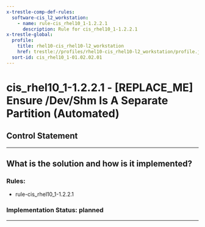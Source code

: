 ```yaml
---
x-trestle-comp-def-rules:
  software-cis_l2_workstation:
    - name: rule-cis_rhel10_1-1.2.2.1
      description: Rule for cis_rhel10_1-1.2.2.1
x-trestle-global:
  profile:
    title: rhel10-cis_rhel10-l2_workstation
    href: trestle://profiles/rhel10-cis_rhel10-l2_workstation/profile.json
  sort-id: cis_rhel10_1-01.02.02.01
---
```


# cis_rhel10_1-1.2.2.1 - \[REPLACE_ME\] Ensure /Dev/Shm Is A Separate Partition (Automated)

## Control Statement

______________________________________________________________________

## What is the solution and how is it implemented?

<!-- For implementation status enter one of: implemented, partial, planned, alternative, not-applicable -->

<!-- Note that the list of rules under ### Rules: is read-only and changes will not be captured after assembly to JSON -->

<!-- Add control implementation description here for control: cis_rhel10_1-1.2.2.1 -->

### Rules:

  - rule-cis_rhel10_1-1.2.2.1

### Implementation Status: planned

______________________________________________________________________
